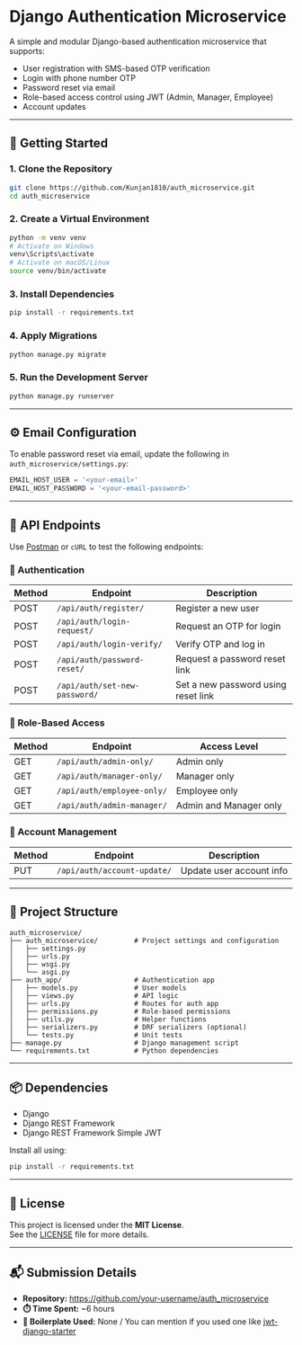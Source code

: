 # Django Authentication Microservice

A simple and modular Django-based authentication microservice that supports:
- User registration with SMS-based OTP verification
- Login with phone number OTP
- Password reset via email
- Role-based access control using JWT (Admin, Manager, Employee)
- Account updates

---

## 🚀 Getting Started

### 1. Clone the Repository

```bash
git clone https://github.com/Kunjan1810/auth_microservice.git
cd auth_microservice
```

### 2. Create a Virtual Environment

```bash
python -m venv venv
# Activate on Windows
venv\Scripts\activate
# Activate on macOS/Linux
source venv/bin/activate
```

### 3. Install Dependencies

```bash
pip install -r requirements.txt
```

### 4. Apply Migrations

```bash
python manage.py migrate
```

### 5. Run the Development Server

```bash
python manage.py runserver
```

---

## ⚙️ Email Configuration

To enable password reset via email, update the following in `auth_microservice/settings.py`:

```python
EMAIL_HOST_USER = '<your-email>'
EMAIL_HOST_PASSWORD = '<your-email-password>'
```

---

## 🧪 API Endpoints

Use [Postman](https://www.postman.com/) or `cURL` to test the following endpoints:

### 🔐 Authentication

| Method | Endpoint                      | Description                          |
|--------|-------------------------------|--------------------------------------|
| POST   | `/api/auth/register/`         | Register a new user                  |
| POST   | `/api/auth/login-request/`    | Request an OTP for login             |
| POST   | `/api/auth/login-verify/`     | Verify OTP and log in                |
| POST   | `/api/auth/password-reset/`   | Request a password reset link        |
| POST   | `/api/auth/set-new-password/` | Set a new password using reset link  |

### 🔑 Role-Based Access

| Method | Endpoint                   | Access Level           |
|--------|----------------------------|------------------------|
| GET    | `/api/auth/admin-only/`    | Admin only             |
| GET    | `/api/auth/manager-only/`  | Manager only           |
| GET    | `/api/auth/employee-only/` | Employee only          |
| GET    | `/api/auth/admin-manager/` | Admin and Manager only |

### 👤 Account Management

| Method | Endpoint                    | Description              |
|--------|-----------------------------|--------------------------|
| PUT    | `/api/auth/account-update/` | Update user account info |

---

## 📁 Project Structure

```
auth_microservice/
├── auth_microservice/         # Project settings and configuration
│   ├── settings.py
│   ├── urls.py
│   ├── wsgi.py
│   └── asgi.py
├── auth_app/                  # Authentication app
│   ├── models.py              # User models
│   ├── views.py               # API logic
│   ├── urls.py                # Routes for auth app
│   ├── permissions.py         # Role-based permissions
│   ├── utils.py               # Helper functions
│   ├── serializers.py         # DRF serializers (optional)
│   └── tests.py               # Unit tests
├── manage.py                  # Django management script
└── requirements.txt           # Python dependencies
```

---

## 📦 Dependencies

- Django
- Django REST Framework
- Django REST Framework Simple JWT

Install all using:

```bash
pip install -r requirements.txt
```

---

## 📄 License

This project is licensed under the **MIT License**.  
See the [LICENSE](LICENSE) file for more details.


---

## 📬 Submission Details

- **Repository:** https://github.com/your-username/auth_microservice  
- **⏱️ Time Spent:** ~6 hours  
- **🧱 Boilerplate Used:** None / You can mention if you used one like [jwt-django-starter](https://github.com/example/jwt-django-starter)
